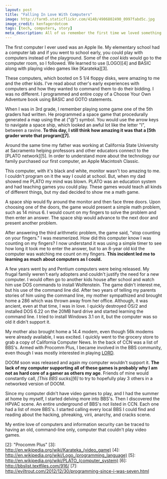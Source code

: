 ```yaml
---
layout: post
title: "Falling In Love With Computers"
image: http://farm5.staticflickr.com/4140/4906802490_0997fabd5c.jpg
image_credit: kenfagerdotcom
tags: [tech, computers, story]
meta_description: All of us remember the first time we loved something. This is how I fell in love with computers and technology.
---
```


The first computer I ever used was an Apple IIe. My elementary school had a computer lab and if you went to school early, you could play with computers instead of the playground. Some of the  _cool kids_ would go to the computer room, so I followed. We learned to use [LOGO][4] and BASIC along with playing video games like [Karateka][3].

These computers, which booted on 5 1/4 floppy disks, were amazing to me and the other kids. I've read about other's early experiences with computers and how they wanted to command them to do their bidding. I was no different. I programmed and entire copy of a Choose Your Own Adventure book using BASIC and GOTO statements.

When I was in 3rd grade, I remember playing some game one of the 5th graders had written. He programmed a space game that procedurally generated a map using the at ("@") symbol. You would use the arrow keys to navigate a space ship, which looked an awful lot like the letter "I", between a ravine. __To this day, I still think how amazing it was that a [5th grader wrote that program][7].__

Around the same time my father was working at California State University at Sacramento helping professors and other educators connect to the [PLATO network][5]. In order to understand more about the technology our family purchased our first computer, an Apple Macintosh Classic.

This computer, with it's black and white, monitor wasn't too amazing to me. I couldn't program on it the way I could at school. But, when my dad showed me PLATO my mind was blown. PLATO was an education system and had teaching games you could play. These games would teach all kinds of different things, but my dad decided to show me a math game.

A space ship would fly around the monitor and then face three doors. Upon choosing one of the doors, the game would present a simple math problem, such as 14 minus 6. I would count on my fingers to solve the problem and then enter an answer. The space ship would advance to the next door and present another problem.

After answering the third arithmetic problem, the game said, "stop counting on your fingers." I was mesmerized. How did this computer know I was counting on my fingers? I now understand it was using a simple timer to see how long it took me to enter the answer, but to an 8-year old kid the computer was watching me count on my fingers. __This incident led me to learning as much about computers as I could.__

A few years went by and Pentium computers were being released. My frugal family weren't early adopters and couldn't justify the need for a new computer. I would often go to another kids house after school and watch him use DOS commands to install Wolfenstein. The game didn't interest me, but his use of the command line did. After two years of telling my parents stories of him using the command line, my mother sympathized and brought home a 286 which was thrown away from her office. Although, it was ancient, even at that time, I was in love. I quickly destroyed OS/2 and installed DOS 6.22 on the 20MB hard drive and started learning the command line. I tried to install Windows 3.1 on it, but the computer was so old it didn't support it.

My mother also brought home a 14.4 modem, even though 56k modems were already available, I was excited. I quickly went to the grocery store to grab a copy of California Computer News. In the back of CCN was a list of BBS's. Armed with Procomm Plus, I became involved in the BBS community, even though I was mostly interested in playing [LORD][1].

DOOM soon was released and again my computer wouldn't support it. __The lack of my computer supporting all of these games is probably why I am not as hard core of a gamer as others my age__. Friends of mine would constantly call, _[This BBS sucks][6]_ to try to hopefully play 3 others in a networked version of DOOM.

Since my computer didn't have video games to play, and I had the summer at home by myself, I started delving more into BBS's. Then I discovered the HPVAC scene. An entire underground of BBS's not listed in CCN. Each one had a list of more BBS's. I started calling every local BBS I could find and reading about the hacking, phreaking, virii, anarchy, and cracks scene.

My entire love of computers and information security can be traced to having an old, command-line only, computer that couldn't play video games.

[1]: http://lord.lordlegacy.com/ "LORD"
[2]: "Procomm Plus"
[3]: http://en.wikipedia.org/wiki/Karateka_(video_game)
[4]: http://en.wikipedia.org/wiki/Logo_(programming_language)
[5]: http://en.wikipedia.org/wiki/PLATO_(computer_system)
[6]: http://bbslist.textfiles.com/916/
[7]: http://eviltrout.com/2012/12/30/programming-since-i-was-seven.html
